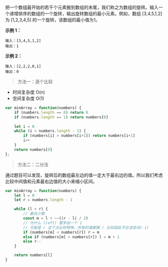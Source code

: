 把一个数组最开始的若干个元素搬到数组的末尾，我们称之为数组的旋转。输入一个递增排序的数组的一个旋转，输出旋转数组的最小元素。例如，数组 [3,4,5,1,2] 为 [1,2,3,4,5] 的一个旋转，该数组的最小值为1。  

**示例 1：**

```
输入：[3,4,5,1,2]
输出：1
```



**示例 2：**

```
输入：[2,2,2,0,1]
输出：0
```



> 方法一：逐个比较

- 时间复杂度 O(n)
- 空间复杂度 O(1)

```js
var minArray = function(numbers) {
    if (numbers.length == 0) return 0
    if (numbers.length == 1) return numbers[0]
    
    let i = 0
    while (i < numbers.length - 1) {
        if (numbers[i] > numbers[i+1]) return numbers[i+1]
        i++
    }
    return numbers[0]
};
```

> 方法二：二分法

通过题目可以发现，旋转后的数组最左边的值一定大于最右边的值。所以我们考虑比较中间值和元素最右边值的大小来缩小区间。

```js
var minArray = function(numbers) {
    let l = 0
    let r = numbers.length - 1

    while (l < r) {
        // 截去小数
        const m = l + ~~((r - l) / 2)
        // 为什么 l(eft) 要多加一个 1
        // 可能是 r 这个点比较特殊，所有的值都跟 r 比较因此不应该变动(-1)
        if (numbers[m] < numbers[r]) r = m
        else if (numbers[m] > numbers[r]) l = m + 1
        else r--
    }

    return numbers[l]
}
```

